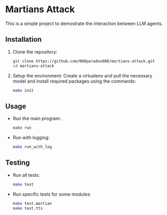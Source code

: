 # Martians Attack

This is a simple project to demostrate the interaction
between LLM agents.

## Installation

1. Clone the repository:
   ```bash
   git clone https://github.com/000paradox000/martians-attack.git
   cd martians-attack
   ```

2. Setup the environment:
   Create a virtualenv and pull the necessary model and install required
   packages using the commands:
   ```bash
   make init
   ```

## Usage

- Run the main program:
  ```bash
  make run
  ```

- Run with logging:
  ```bash
  make run_with_log
  ```

## Testing

- Run all tests:
  ```bash
  make test
  ```

- Run specific tests for some modules:
  ```bash
  make test.martian
  make test.tts
  ```
